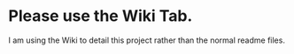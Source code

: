 # Please use the Wiki Tab.

I am using the Wiki to detail this project rather than the normal readme files.


